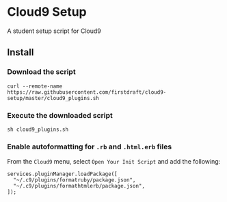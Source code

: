 # Cloud9 Setup
A student setup script for Cloud9


## Install

### Download the script

```
curl --remote-name https://raw.githubusercontent.com/firstdraft/cloud9-setup/master/cloud9_plugins.sh
```

### Execute the downloaded script

```
sh cloud9_plugins.sh
```

### Enable autoformatting for `.rb` and `.html.erb` files

From the `Cloud9` menu, select `Open Your Init Script` and add the following:

```
services.pluginManager.loadPackage([
  "~/.c9/plugins/formatruby/package.json",
  "~/.c9/plugins/formathtmlerb/package.json",
]);
```
